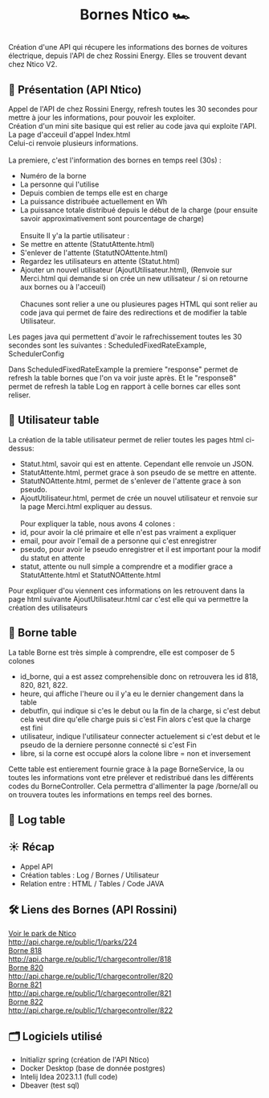 # <p align="center">Bornes Ntico 🏎️</p>
  
Création d'une API qui récupere les informations des bornes de voitures électrique, depuis l'API de chez Rossini Energy. Elles se trouvent devant chez Ntico V2.

## 🧐 Présentation (API Ntico)
Appel de l'API de chez Rossini Energy, refresh toutes les 30 secondes pour mettre à jour les informations, pour pouvoir les exploiter.<br>
Création d'un mini site basique qui est relier au code java qui exploite l'API. 
<br>La page d'acceuil d'appel Index.html
<br>Celui-ci renvoie plusieurs informations.
<br><br>
La premiere, c'est l'information des bornes en temps reel (30s) :
- Numéro de la borne
- La personne qui l'utilise
- Depuis combien de temps elle est en charge
- La puissance distribuée actuellement en Wh
- La puissance totale distribué depuis le début de la charge (pour ensuite savoir approximativement sont pourcentage de charge)<br><br>
Ensuite Il y'a la partie utilisateur : 
- Se mettre en attente (StatutAttente.html)
- S'enlever de l'attente (StatutNOAttente.html)
- Regardez les utilisateurs en attente (Statut.html)
- Ajouter un nouvel utilisateur (AjoutUtilisateur.html), (Renvoie sur Merci.html qui demande si on crée un new utilisateur / si on retourne aux bornes ou à l'acceuil)<br><br>
Chacunes sont relier a une ou plusieures pages HTML qui sont relier au code java qui permet de faire des redirections et de modifier la table Utilisateur.

Les pages java qui permettent d'avoir le rafrechissement toutes les 30 secondes sont les suivantes : 
ScheduledFixedRateExample,
SchedulerConfig

Dans ScheduledFixedRateExample la premiere "response" permet de refresh la table bornes que l'on va voir juste après. Et le "response8" permet de refresh la table Log en rapport à celle bornes car elles sont reliser.

## 👶 Utilisateur table

La création de la table utilisateur permet de relier toutes les pages html ci-dessus:

- Statut.html, savoir qui est en attente. Cependant elle renvoie un JSON. 
- StatutAttente.html, permet grace à son pseudo de se mettre en attente.
-  StatutNOAttente.html, permet de s'enlever de l'attente grace à son pseudo.
- AjoutUtilisateur.html, permet de crée un nouvel utilisateur et renvoie sur la page Merci.html expliquer au dessus.<br><br>
Pour expliquer la table, nous avons 4 colones :
- id, pour avoir la clé primaire et elle n'est pas vraiment a expliquer
- email, pour avoir l'email de a personne qui c'est enregistrer 
- pseudo, pour avoir le pseudo enregistrer et il est important pour la modif du statut en attente
- statut, attente ou null simple a comprendre et a modifier grace a StatutAttente.html et StatutNOAttente.html<br>

Pour expliquer d'ou viennent ces informations on les retrouvent dans la page html suivante AjoutUtilisateur.html car c'est elle qui va permettre la création des utilisateurs

## 🔌 Borne table

La table Borne est très simple à comprendre, elle est composer de 5 colones
- id_borne, qui a est assez comprehensible donc on retrouvera les id 818, 820, 821, 822.
- heure, qui affiche l'heure ou il y'a eu le dernier changement dans la table
- debutfin, qui indique si c'es le debut ou la fin de la charge, si c'est debut cela veut dire qu'elle charge puis si c'est Fin alors c'est que la charge est fini
- utilisateur, indique l'utilisateur connecter actuelement si c'est debut et le pseudo de la derniere personne connecté si c'est Fin
- libre, si la corne est occupé alors la colone libre = non et inversement

Cette table est entierement fournie grace à la page BorneService, la ou toutes les informations vont etre prélever et redistribué dans les différents codes du BorneController.
Cela permettra d'allimenter la page /borne/all ou on trouvera toutes les informations en temps reel des bornes.

## 📝  Log table

## ☀ Récap
- Appel API 
- Création tables : Log / Bornes / Utilisateur
- Relation entre : HTML / Tables / Code JAVA

## 🛠️ Liens des Bornes (API Rossini)
[Voir le park de Ntico](http://api.charge.re/public/1/parks/224) <br>
http://api.charge.re/public/1/parks/224
<br>
[Borne 818](http://api.charge.re/public/1/chargecontroller/818)<br>
http://api.charge.re/public/1/chargecontroller/818
<br>
[Borne 820](http://api.charge.re/public/1/chargecontroller/820)<br>
http://api.charge.re/public/1/chargecontroller/820
<br>
[Borne 821](http://api.charge.re/public/1/chargecontroller/821)<br>
http://api.charge.re/public/1/chargecontroller/821
<br>
[Borne 822](http://api.charge.re/public/1/chargecontroller/822)
<br>
http://api.charge.re/public/1/chargecontroller/822

## 🗂️ Logiciels utilisé
- Initializr spring (création de l'API Ntico)
- Docker Desktop (base de donnée postgres)
- Intelij Idea 2023.1.1 (full code)
- Dbeaver (test sql)

